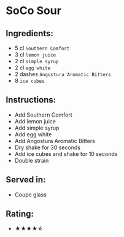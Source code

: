 # SoCo Sour

## Ingredients:
- 5 cl `Southern Comfort`
- 3 cl `lemon juice`
- 2 cl `simple syrup`
- 2 cl `egg white`
- 2 dashes `Angostura Aromatic Bitters`
- 8 `ice cubes`

## Instructions:
- Add Southern Comfort
- Add lemon juice
- Add simple syrup
- Add egg white
- Add Angostura Aromatic Bitters
- Dry shake for 30 seconds
- Add ice cubes and shake for 10 seconds
- Double strain

## Served in:
- Coupe glass

## Rating:
- ★★★★☆